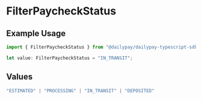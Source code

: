 # FilterPaycheckStatus

## Example Usage

```typescript
import { FilterPaycheckStatus } from "@dailypay/dailypay-typescript-sdk/models";

let value: FilterPaycheckStatus = "IN_TRANSIT";
```

## Values

```typescript
"ESTIMATED" | "PROCESSING" | "IN_TRANSIT" | "DEPOSITED"
```